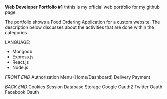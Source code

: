 
**Web Developer Portfolio #1**
\nthis is my official web portfolio for my github page.


The portfolio shows a Food Ordering Application for a custom website. The description below discusses about the activities that are done within the categories.

LANGUAGE:

- Mongodb
- Express.js
- React.js
- Node.js



*FRONT END*
Authorization
Menu (Home/Dashboard)
Delivery
Payment


*BACK END*
Cookies
Session
Database Storage
Google Oauth2
Twitter Oauth
Facebook Oauth

